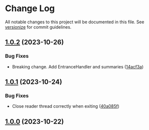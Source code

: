 # Change Log

All notable changes to this project will be documented in this file. See [versionize](https://github.com/versionize/versionize) for commit guidelines.

<a name="1.0.2"></a>
## [1.0.2](https://www.github.com/MagicfTail/ConsoleIOUI/releases/tag/v1.0.2) (2023-10-26)

### Bug Fixes

* Breaking change. Add EntranceHandler and summaries ([14acf3a](https://www.github.com/MagicfTail/ConsoleIOUI/commit/14acf3a7577cfb408247663de022f32cf90c87a0))

<a name="1.0.1"></a>
## [1.0.1](https://www.github.com/MagicfTail/ConsoleIOUI/releases/tag/v1.0.1) (2023-10-24)

### Bug Fixes

* Close reader thread correctly when exiting ([40a085f](https://www.github.com/MagicfTail/ConsoleIOUI/commit/40a085f8d6ffe44713cb9dbb945154eaebe5841a))

<a name="1.0.0"></a>
## [1.0.0](https://www.github.com/MagicfTail/ConsoleIOUI/releases/tag/v1.0.0) (2023-10-22)

